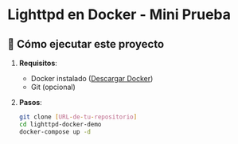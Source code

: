 # Lighttpd en Docker - Mini Prueba

## 🚀 Cómo ejecutar este proyecto

1. **Requisitos**:
   - Docker instalado ([Descargar Docker](https://www.docker.com/get-started/))
   - Git (opcional)

2. **Pasos**:
   ```bash
   git clone [URL-de-tu-repositorio]
   cd lighttpd-docker-demo
   docker-compose up -d
